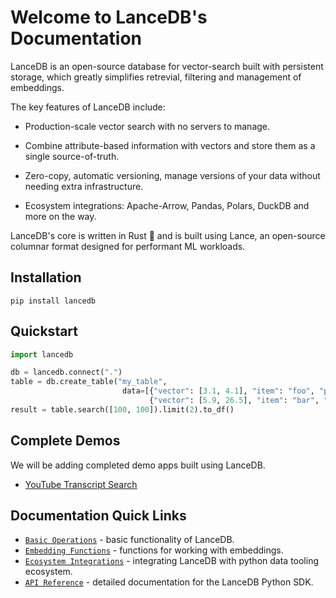 # Welcome to LanceDB's Documentation

LanceDB is an open-source database for vector-search built with persistent storage, which greatly simplifies retrevial, filtering and management of embeddings.

The key features of LanceDB include:

* Production-scale vector search with no servers to manage.

* Combine attribute-based information with vectors and store them as a single source-of-truth.

* Zero-copy, automatic versioning, manage versions of your data without needing extra infrastructure.

* Ecosystem integrations: Apache-Arrow, Pandas, Polars, DuckDB and more on the way.

LanceDB's core is written in Rust 🦀 and is built using Lance, an open-source columnar format designed for performant ML workloads.


## Installation

```shell
pip install lancedb
```

## Quickstart

```python
import lancedb

db = lancedb.connect(".")
table = db.create_table("my_table",
                         data=[{"vector": [3.1, 4.1], "item": "foo", "price": 10.0},
                               {"vector": [5.9, 26.5], "item": "bar", "price": 20.0}])
result = table.search([100, 100]).limit(2).to_df()
```

## Complete Demos

We will be adding completed demo apps built using LanceDB.
- [YouTube Transcript Search](../notebooks/youtube_transcript_search.ipynb)


## Documentation Quick Links
* [`Basic Operations`](basic.md) - basic functionality of LanceDB.
* [`Embedding Functions`](embedding.md) - functions for working with embeddings.
* [`Ecosystem Integrations`](integrations.md) - integrating LanceDB with python data tooling ecosystem.
* [`API Reference`](python.md) - detailed documentation for the LanceDB Python SDK.
